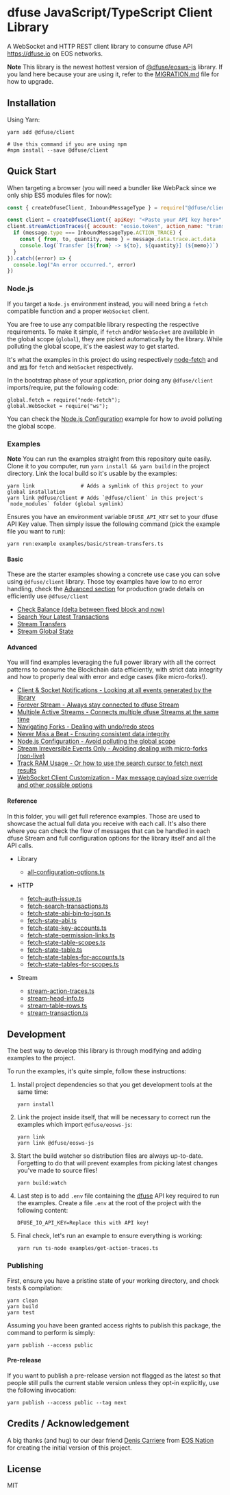 # dfuse JavaScript/TypeScript Client Library

A WebSocket and HTTP REST client library to consume dfuse API <https://dfuse.io> on EOS networks.

**Note** This library is the newest hottest version of [@dfuse/eosws-js](https://github.com/dfuse-io/eosws-js)
library. If you land here because your are using it, refer to the [MIGRATION.md](./MIGRATION.md) file for how
to upgrade.

## Installation

Using Yarn:

    yarn add @dfuse/client

    # Use this command if you are using npm
    #npm install --save @dfuse/client

## Quick Start

When targeting a browser (you will need a bundler like WebPack since we only ship ES5 modules files for now):

<!-- prettier-ignore -->
```js
const { createDfuseClient, InboundMessageType } = require("@dfuse/client")

const client = createDfuseClient({ apiKey: "<Paste your API key here>", network: "mainnet" })
client.streamActionTraces({ account: "eosio.token", action_name: "transfer" }, (message) => {
  if (message.type === InboundMessageType.ACTION_TRACE) {
    const { from, to, quantity, memo } = message.data.trace.act.data
    console.log(`Transfer [${from} -> ${to}, ${quantity}] (${memo})`)
  }
}).catch((error) => {
  console.log("An error occurred.", error)
})
```

### Node.js

If you target a `Node.js` environment instead, you will need bring a `fetch` compatible
function and a proper `WebSocket` client.

You are free to use any compatible library respecting the respective requirements. To
make it simple, if `fetch` and/or `WebSocket` are available in the global scope (`global`),
they are picked automatically by the library. While polluting the global scope, it's the
easiest way to get started.

It's what the examples in this project do using respectively
[node-fetch](https://www.npmjs.com/package/node-fetch) and
and [ws](https://www.npmjs.com/package/ws) for `fetch` and `WebSocket` respectively.

In the bootstrap phase of your application, prior doing any `@dfuse/client` imports/require,
put the following code:

    global.fetch = require("node-fetch");
    global.WebSocket = require("ws");

You can check the [Node.js Configuration](./examples/advanced/nodejs-fetch-and-websocket-options.ts)
example for how to avoid polluting the global scope.

### Examples

**Note** You can run the examples straight from this repository quite easily. Clone it to
you computer, run `yarn install && yarn build` in the project directory. Link the local
build so it's usable by the examples:

    yarn link               # Adds a symlink of this project to your global installation
    yarn link @dfuse/client # Adds `@dfuse/client` in this project's `node_modules` folder (global symlink)

Ensures you have an environment variable `DFUSE_API_KEY` set to your dfuse API Key value.
Then simply issue the following command (pick the example file you want to run):

    yarn run:example examples/basic/stream-transfers.ts

#### Basic

These are the starter examples showing a concrete use case you can solve using `@dfuse/client`
library. Those toy examples have low to no error handling, check the [Advanced section](#advanced)
for production grade details on efficiently use `@dfuse/client`

- [Check Balance (delta between fixed block and now)](./examples/basic/check-balance.ts)
- [Search Your Latest Transactions](./examples/basic/search-your-latest-transactions.ts)
- [Stream Transfers](./examples/basic/stream-transfers.ts)
- [Stream Global State](./examples/basic/stream-global-state.ts)

#### Advanced

You will find examples leveraging the full power library with all the correct patterns to
consume the Blockchain data efficiently, with strict data integrity and how to properly
deal with error and edge cases (like micro-forks!).

- [Client & Socket Notifications - Looking at all events generated by the library](./examples/advanced/client-and-socket-notifications.ts)
- [Forever Stream - Always stay connected to dfuse Stream](./examples/advanced/forever-streaming.ts)
- [Multiple Active Streams - Connects multiple dfuse Streams at the same time](.examples/advanced/multiple-active-streams.ts)
- [Navigating Forks - Dealing with undo/redo steps](./examples/advanced/navigating-forks.ts)
- [Never Miss a Beat - Ensuring consistent data integrity](./examples/advanced/never-miss-a-beat.ts)
- [Node.js Configuration - Avoid polluting the global scope](./examples/advanced/nodejs-fetch-and-websocket-options.ts)
- [Stream Irreversible Events Only - Avoiding dealing with micro-forks (non-live)](./examples/advanced/stream-only-irreversible-events.ts)
- [Track RAM Usage - Or how to use the search cursor to fetch next results](./examples/advanced/track-ram-usage.ts)
- [WebSocket Client Customization - Max message payload size override and other possible options](./examples/advanced/websocket-client-customization.ts)

#### Reference

In this folder, you will get full reference examples. Those are used to showcase the actual full data
you receive with each call. It's also there where you can check the flow of messages that can be handled
in each dfuse Stream and full configuration options for the library itself and all the API calls.

- Library

  - [all-configuration-options.ts](./examples/reference/all-configuration-options.ts)

- HTTP

  - [fetch-auth-issue.ts](./examples/reference/fetch-auth-issue.ts)
  - [fetch-search-transactions.ts](./examples/reference/fetch-search-transactions.ts)
  - [fetch-state-abi-bin-to-json.ts](./examples/reference/fetch-state-abi-bin-to-json.ts)
  - [fetch-state-abi.ts](./examples/reference/fetch-state-abi.ts)
  - [fetch-state-key-accounts.ts](./examples/reference/fetch-state-key-accounts.ts)
  - [fetch-state-permission-links.ts](./examples/reference/fetch-state-permission-links.ts)
  - [fetch-state-table-scopes.ts](./examples/reference/fetch-state-table-scopes.ts)
  - [fetch-state-table.ts](./examples/reference/fetch-state-table.ts)
  - [fetch-state-tables-for-accounts.ts](./examples/reference/fetch-state-tables-for-accounts.ts)
  - [fetch-state-tables-for-scopes.ts](./examples/reference/fetch-state-tables-for-scopes.ts)

- Stream
  - [stream-action-traces.ts](./examples/reference/stream-action-traces.ts)
  - [stream-head-info.ts](./examples/reference/stream-head-info.ts)
  - [stream-table-rows.ts](./examples/reference/stream-table-rows.ts)
  - [stream-transaction.ts](./examples/reference/stream-transaction.ts)

## Development

The best way to develop this library is through modifying and adding examples
to the project.

To run the examples, it's quite simple, follow these instructions:

1.  Install project dependencies so that you get development tools at the same time:

    ```
    yarn install
    ```

1.  Link the project inside itself, that will be necessary to correct run the
    examples which import `@dfuse/eosws-js`:

    ```
    yarn link
    yarn link @dfuse/eosws-js
    ```

1.  Start the build watcher so distribution files are always up-to-date. Forgetting
    to do that will prevent examples from picking latest changes you've made to
    source files!

    ```
    yarn build:watch
    ```

1.  Last step is to add `.env` file containing the [dfuse](https://dfuse.io) API key
    required to run the examples. Create a file `.env` at the root of the project
    with the following content:

    ```
    DFUSE_IO_API_KEY=Replace this with API key!
    ```

1.  Final check, let's run an example to ensure everything is working:

    ```
    yarn run ts-node examples/get-action-traces.ts
    ```

### Publishing

First, ensure you have a pristine state of your working directory, and check tests & compilation:

    yarn clean
    yarn build
    yarn test

Assuming you have been granted access rights to publish this package, the command to perform is simply:

    yarn publish --access public

#### Pre-release

If you want to publish a pre-release version not flagged as the latest so that people still pulls
the current stable version unless they opt-in explicitly, use the following invocation:

    yarn publish --access public --tag next

## Credits / Acknowledgement

A big thanks (and hug) to our dear friend [Denis Carriere](https://github.com/DenisCarriere) from
[EOS Nation](https://eosnation.io) for creating the initial version of this project.

## License

MIT
